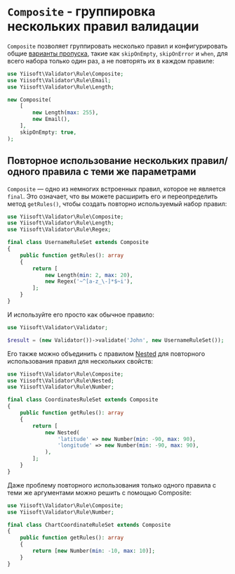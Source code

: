 # `Composite` - группировка нескольких правил валидации

`Composite` позволяет группировать несколько правил и конфигурировать общие
[варианты пропуска](conditional-validation.md), такие как `skipOnEmpty`,
`skipOnError` и `when`, для всего набора только один раз, а не повторять их
в каждом правиле:

```php
use Yiisoft\Validator\Rule\Composite;
use Yiisoft\Validator\Rule\Email;
use Yiisoft\Validator\Rule\Length;

new Composite(
    [
        new Length(max: 255),
        new Email(),
    ],
    skipOnEmpty: true,
);
```

## Повторное использование нескольких правил/одного правила с теми же параметрами

`Composite` — одно из немногих встроенных правил, которое не является
`final`. Это означает, что вы можете расширить его и переопределить метод
`getRules()`, чтобы создать повторно используемый набор правил:

```php
use Yiisoft\Validator\Rule\Composite;
use Yiisoft\Validator\Rule\Length;
use Yiisoft\Validator\Rule\Regex;

final class UsernameRuleSet extends Composite
{
    public function getRules(): array
    {
        return [
            new Length(min: 2, max: 20),
            new Regex('~^[a-z_\-]*$~i'),
        ];
    }
}
```

И используйте его просто как обычное правило:

```php
use Yiisoft\Validator\Validator;

$result = (new Validator())->validate('John', new UsernameRuleSet());
```

Его также можно объединить с правилом [Nested](built-in-rules-nested.md) для
повторного использования правил для нескольких свойств:

```php
use Yiisoft\Validator\Rule\Composite;
use Yiisoft\Validator\Rule\Nested;
use Yiisoft\Validator\Rule\Number;

final class CoordinatesRuleSet extends Composite
{
    public function getRules(): array
    {
        return [
            new Nested(
                'latitude' => new Number(min: -90, max: 90),
                'longitude' => new Number(min: -90, max: 90),
            ),
        ];
    }
}
```

Даже проблему повторного использования только одного правила с теми же
аргументами можно решить с помощью Composite:

```php
use Yiisoft\Validator\Rule\Composite;
use Yiisoft\Validator\Rule\Number;

final class ChartCoordinateRuleSet extends Composite
{
    public function getRules(): array
    {
        return [new Number(min: -10, max: 10)];
    }
}
```
